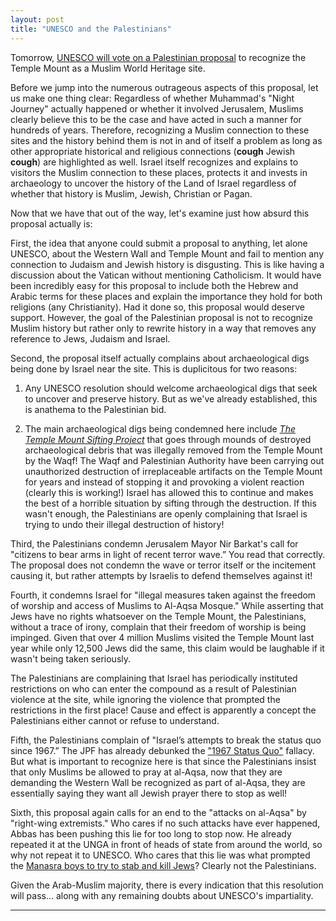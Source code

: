 ```yaml
---
layout: post
title: "UNESCO and the Palestinians"
---
```


Tomorrow, [UNESCO will vote on a Palestinian proposal](http://www.ynetnews.com/articles/0,7340,L-4712189,00.html) to recognize the Temple Mount as a Muslim World Heritage site.

Before we jump into the numerous outrageous aspects of this proposal, let us make one thing clear: Regardless of whether Muhammad's "Night Journey" actually happened or whether it involved Jerusalem, Muslims clearly believe this to be the case and have acted in such a manner for hundreds of years. Therefore, recognizing a Muslim connection to these sites and the history behind them is not in and of itself a problem as long as other appropriate historical and religious connections (**cough** Jewish **cough**) are highlighted as well. Israel itself recognizes and explains to visitors the Muslim connection to these places, protects it and invests in archaeology to uncover the history of the Land of Israel regardless of whether that history is Muslim, Jewish, Christian or Pagan.

Now that we have that out of the way, let's examine just how absurd this proposal actually is:

First, the idea that anyone could submit a proposal to anything, let alone UNESCO, about the Western Wall and Temple Mount and fail to mention any connection to Judaism and Jewish history is disgusting. This is like having a discussion about the Vatican without mentioning Catholicism. It would have been incredibly easy for this proposal to include both the Hebrew and Arabic terms for these places and explain the importance they hold for both religions (any Christianity). Had it done so, this proposal would deserve support. However, the goal of the Palestinian proposal is not to recognize Muslim history but rather only to rewrite history in a way that removes any reference to Jews, Judaism and Israel. 

Second, the proposal itself actually complains about archaeological digs being done by Israel near the site. This is duplicitous for two reasons:

1. Any UNESCO resolution should welcome archaeological digs that seek to uncover and preserve history. But as we've already established, this is anathema to the Palestinian bid.

2. The main archaeological digs being condemned here include [*The Temple Mount Sifting Project*](http://jewishstandard.timesofisrael.com/watch-the-incredible-temple-mount-sifting-project/) that goes through mounds of destroyed archaeological debris that was illegally removed from the Temple Mount by the Waqf! The Waqf and Palestinian Authority have been carrying out unauthorized destruction of irreplaceable artifacts on the Temple Mount for years and instead of stopping it and provoking a violent reaction (clearly this is working!) Israel has allowed this to continue and makes the best of a horrible situation by sifting through the destruction. If this wasn't enough, the Palestinians are openly complaining that Israel is trying to undo their illegal destruction of history!

Third, the Palestinians condemn Jerusalem Mayor Nir Barkat's call for "citizens to bear arms in light of recent terror wave.” You read that correctly. The proposal does not condemn the wave or terror itself or the incitement causing it, but rather attempts by Israelis to defend themselves against it!

Fourth, it condemns Israel for "illegal measures taken against the freedom of worship and access of Muslims to Al-Aqsa Mosque." While asserting that Jews have no rights whatsoever on the Temple Mount, the Palestinians, without a trace of irony, complain that their freedom of worship is being impinged. Given that over 4 million Muslims visited the Temple Mount last year while only 12,500 Jews did the same, this claim would be laughable if it wasn't being taken seriously. 

The Palestinians are complaining that Israel has periodically instituted restrictions on who can enter the compound as a result of Palestinian violence at the site, while ignoring the violence that prompted the restrictions in the first place! Cause and effect is apparently a concept the Palestinians either cannot or refuse to understand.

Fifth, the Palestinians complain of "Israel’s attempts to break the status quo since 1967.” The JPF has already debunked the ["1967 Status Quo"](http://judeanpf.com/2015/09/23/Abbas-Calls-for-Ban-on-Jews-in-Jerusalem/) fallacy. But what is important to recognize here is that since the Palestinians insist that only Muslims be allowed to pray at al-Aqsa, now that they are demanding the Western Wall be recognized as part of al-Aqsa, they are essentially saying they want all Jewish prayer there to stop as well!

Sixth, this proposal again calls for an end to the "attacks on al-Aqsa" by "right-wing extremists." Who cares if no such attacks have ever happened, Abbas has been pushing this lie for too long to stop now. He already repeated it at the UNGA in front of heads of state from around the world, so why not repeat it to UNESCO. Who cares that this lie was what prompted the [Manasra boys to try to stab and kill Jews](http://www.timesofisrael.com/terrorist-teen-executed-by-israel-confesses-to-attack/)? Clearly not the Palestinians.

Given the Arab-Muslim majority, there is every indication that this resolution will pass... along with any remaining doubts about UNESCO's impartiality.

___
